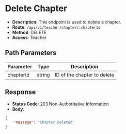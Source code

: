 # Delete Chapter

- **Description**: This endpoint is used to delete a chapter.
- **Route**: `/api/v1/teacher/chapter/:chapterId`
- **Method**: DELETE
- **Access**: Teacher

## Path Parameters

| Parameter | Type   | Description                  |
|-----------|--------|------------------------------|
| chapterId | string | ID of the chapter to delete  |

## Response

- **Status Code**: 203 Non-Authoritative Information
- **Body**:

```json
{
    "message": "Chapter deleted"
}
